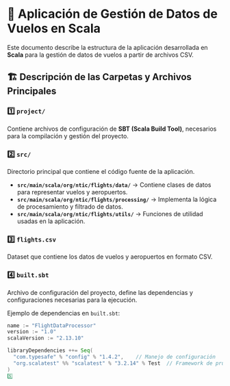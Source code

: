 # 📌 Aplicación de Gestión de Datos de Vuelos en Scala

Este documento describe la estructura de la aplicación desarrollada en **Scala** para la gestión de datos de vuelos a partir de archivos CSV.

## 🏗️ **Descripción de las Carpetas y Archivos Principales**

### **1️⃣ `project/`**
Contiene archivos de configuración de **SBT (Scala Build Tool)**, necesarios para la compilación y gestión del proyecto.

### **2️⃣ `src/`**
Directorio principal que contiene el código fuente de la aplicación.

- **`src/main/scala/org/ntic/flights/data/`** → Contiene clases de datos para representar vuelos y aeropuertos.
- **`src/main/scala/org/ntic/flights/processing/`** → Implementa la lógica de procesamiento y filtrado de datos.
- **`src/main/scala/org/ntic/flights/utils/`** → Funciones de utilidad usadas en la aplicación.

### **3️⃣ `flights.csv`**
Dataset que contiene los datos de vuelos y aeropuertos en formato CSV.

### **4️⃣ `built.sbt`**
Archivo de configuración del proyecto, define las dependencias y configuraciones necesarias para la ejecución.

Ejemplo de dependencias en `built.sbt`:
```sbt
name := "FlightDataProcessor"
version := "1.0"
scalaVersion := "2.13.10"

libraryDependencies ++= Seq(
  "com.typesafe" % "config" % "1.4.2",    // Manejo de configuración
  "org.scalatest" %% "scalatest" % "3.2.14" % Test  // Framework de pruebas
)
5️⃣

